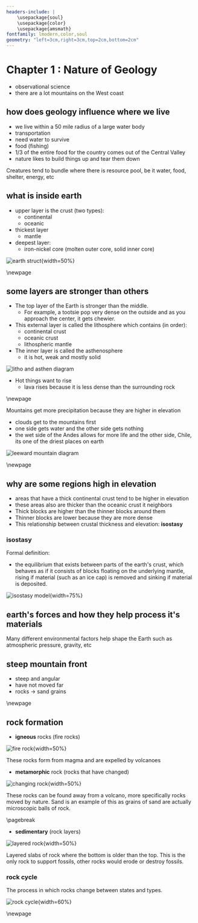 ```yaml
---
headers-include: |
	\usepackage{soul}
	\usepackage{color}
	\usepackage{amsmath}
fontfamily: lmodern,color,soul
geometry: "left=3cm,right=3cm,top=2cm,bottom=2cm"
---
```


# Chapter 1 : Nature of Geology

- observational science
- there are a lot mountains on the West coast

## how does geology influence where we live

- we live within a 50 mile radius of a large water body
- transportation
- need water to survive
- food (fishing)
- 1/3 of the entire food for the country comes out of the Central Valley
- nature likes to build things up and tear them down

Creatures tend to bundle where there is resource pool, be it water, food, shelter, energy, etc

## what is inside earth

- upper layer is the crust (two types):
	- continental
	- oceanic
- thickest layer
	- mantle
- deepest layer:
	- iron-nickel core (molten outer core, solid inner core)

![earth struct](assets/earth-structure.jpg){width=50%}

\newpage 

## some layers are stronger than others

- The top layer of the Earth is stronger than the middle.
	- For example, a tootsie pop very dense on the outside and as you approach the center, it gets chewier.
- This external layer is called the lithosphere which contains (in order):
	- continental crust
	- oceanic crust
	- lithospheric mantle
- The inner layer is called the asthenosphere
	- it is hot, weak and mostly solid

![litho and asthen diagram](assets/litho_asthen_diagram.png)


- Hot things want to rise
	- lava rises because it is less dense than the surrounding rock

\newpage


Mountains get more precipitation because they are higher in elevation

- clouds get to the mountains first
- one side gets water and the other side gets nothing
- the wet side of the Andes allows for more life and the other side, Chile, its one of the driest places on earth

![leeward mountain diagram](assets/leeward)

\newpage

## why are some regions high in elevation

- areas that have a thick continental crust tend to be higher in elevation
- these areas also are thicker than the oceanic crust it neighbors
- Thick blocks are higher than the thinner blocks around them
- Thinner blocks are lower because they are more dense
- This relationship between crustal thickness and elevation: **isostasy**

### isostasy

Formal definition: 

 - the equilibrium that exists between parts of the earth's crust, which behaves as if it consists of blocks floating on the underlying mantle, rising if material (such as an ice cap) is removed and sinking if material is deposited.

![isostasy model](assets/isostasy.png){width=75%}


## earth's forces and how they help process it's materials

Many different environmental factors help shape the Earth such as atmospheric pressure, gravity, etc

## steep mountain front

- steep and angular
- have not moved far
- rocks -> sand grains

\newpage

## rock formation

- **igneous** rocks (fire rocks)

![fire rock](assets/igneous-rock.jpg){width=50%}

These rocks form from magma and are expelled by volcanoes

- **metamorphic** rock (rocks that have changed)

![changing rock](assets/meta-rock.jpg){width=50%}

These rocks can be found away from a volcano, more specifically rocks moved by nature. 
Sand is an example of this as grains of sand are actually microscopic balls of rock.

\pagebreak

- **sedimentary** (rock layers)

![layered rock](assets/layered_rock.jpg){width=50%}

Layered slabs of rock where the bottom is older than the top.
This is the only rock to support fossils, other rocks would erode or destroy fossils.


### rock cycle

The process in which rocks change between states and types.

![rock cycle](assets/the_rock_cycle.jpg){width=60%}

\newpage

